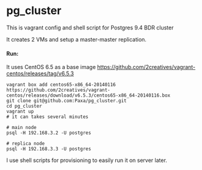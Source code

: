 pg_cluster
==========

This is vagrant config and shell script for Postgres 9.4 BDR cluster

It creates 2 VMs and setup a master-master replication.

#### Run:

It uses CentOS 6.5 as a base image https://github.com/2creatives/vagrant-centos/releases/tag/v6.5.3

```shell
vagrant box add centos65-x86_64-20140116 https://github.com/2creatives/vagrant-centos/releases/download/v6.5.3/centos65-x86_64-20140116.box
git clone git@github.com:Paxa/pg_cluster.git
cd pg_cluster
vagrant up
# it can takes several minutes

# main node
psql -H 192.168.3.2 -U postgres

# replica node
psql -H 192.168.3.3 -U postgres

```

I use shell scripts for provisioning to easily run it on server later.
